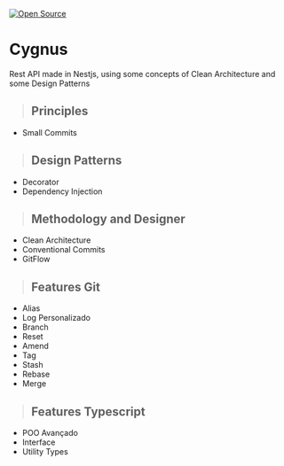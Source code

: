 [![Open Source](https://badges.frapsoft.com/os/v1/open-source.svg?v=103)](https://opensource.org/)

# **Cygnus**

Rest API made in Nestjs, using some concepts of Clean Architecture and some Design Patterns

> ## Principles

* Small Commits

> ## Design Patterns

* Decorator
* Dependency Injection

> ## Methodology and Designer

* Clean Architecture
* Conventional Commits
* GitFlow

> ## Features Git

* Alias
* Log Personalizado
* Branch
* Reset
* Amend
* Tag
* Stash
* Rebase
* Merge

> ## Features Typescript

* POO Avançado
* Interface
* Utility Types